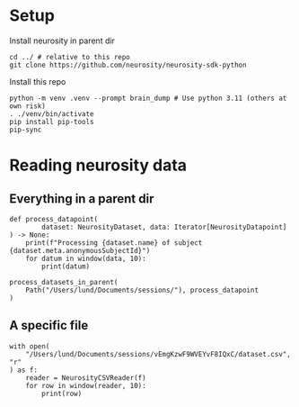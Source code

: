 # Setup

Install neurosity in parent dir

```
cd ../ # relative to this repo
git clone https://github.com/neurosity/neurosity-sdk-python
```

Install this repo

```
python -m venv .venv --prompt brain_dump # Use python 3.11 (others at own risk)
. ./venv/bin/activate
pip install pip-tools
pip-sync
```

# Reading neurosity data

## Everything in a parent dir

```
def process_datapoint(
        dataset: NeurosityDataset, data: Iterator[NeurosityDatapoint]
) -> None:
    print(f"Processing {dataset.name} of subject {dataset.meta.anonymousSubjectId}")
    for datum in window(data, 10):
        print(datum)

process_datasets_in_parent(
    Path("/Users/lund/Documents/sessions/"), process_datapoint
)
```

## A specific file

```
with open(
    "/Users/lund/Documents/sessions/vEmgKzwF9WVEYvF8IQxC/dataset.csv", "r"
) as f:
    reader = NeurosityCSVReader(f)
    for row in window(reader, 10):
        print(row)
```
